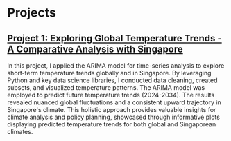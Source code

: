 # Projects

## [Project 1: Exploring Global Temperature Trends - A Comparative Analysis with Singapore](https://github.com/xinconggg/Data-Analysis-Projects/blob/main/Project%201%20-%20%20Exploring%20Global%20Temperature%20Trends.ipynb)
In this project, I applied the ARIMA model for time-series analysis to explore short-term temperature trends globally and in Singapore. By leveraging Python and key data science libraries, I conducted data cleaning, created subsets, and visualized temperature patterns. The ARIMA model was employed to predict future temperature trends (2024-2034). The results revealed nuanced global fluctuations and a consistent upward trajectory in Singapore's climate. This holistic approach provides valuable insights for climate analysis and policy planning, showcased through informative plots displaying predicted temperature trends for both global and Singaporean climates.
